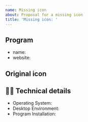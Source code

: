 ```yaml
---
name: Missing icon
about: Proposal for a missing icon
title: 'Missing icon: '
---
```


<!--
If You'll find a missing icon please open a new issue and give as much information as You can:

1. If it's a program, please provide name and link to the website or repository page.
2. If You can, find a link to the original svg icon.
3. Output of the xprop and/or link to .desktop file (located in .local/share/applications folder).
-->

## Program

- name: 
- website:

## Original icon
<!-- copy-paste icon here -->

## :technologist: Technical details

- Operating System: 
- Desktop Environment: 
- Program Installation: 

<!--
Run xprop in a terminal, then click on the application window, and copy-paste the output here.
-->

<!--
Additionally, you can link to `.desktop` file (located in `.local/share/applications` folder).
-->
